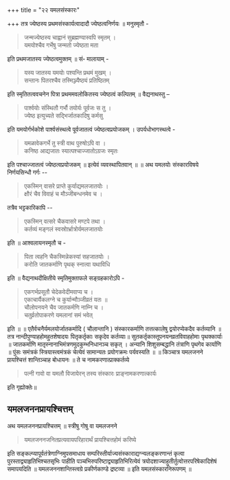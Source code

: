 +++
title = "२२ यमलसंस्कारः"

+++
तत्र ज्येष्ठस्य प्रथमसंस्कार्यत्वादादौ ज्येष्ठत्वनिर्णयः ॥ मनुस्मृतौ -

> जन्मज्येष्ठस्य चाह्वानं सुब्रह्मण्यास्वपि स्मृतम् ।  
यमयोश्चैव गर्भेषु जन्मतो ज्येष्ठता मता

इति प्रथमजातस्य ज्येष्ठत्वमुक्तम् ॥ सं॰ मालायाम् -

> यस्य जातस्य यमयोः पश्यन्ति प्रथमं मुखम् ।  
सन्तानः पितरश्चैव तस्मिञ्ज्यैष्ठ्यं प्रतिष्ठितम्

इति स्मृतितत्ववचनेन पित्रा प्रथममवलोकितस्य ज्येष्ठत्वं कल्पितम् ॥ वैद्यनाथस्तु –

> पार्श्वयोः संस्थितौ गर्भौ तयोर्यः पूर्वजः स तु ।  
ज्येष्ठ इत्युच्यते सद्भिर्जातकादिषु कर्मसु

इति यमयोर्गर्भकोशे पार्श्वसंस्थत्वे पूर्वजातत्वं ज्येष्ठत्वप्रयोजकम् । उपर्यधोभागस्थत्वे -

> यमळावेकगर्भे तु स्त्री वाथ पुरुषोऽपि वा ।  
कनिष्ठ आद्यजातः स्यात्पश्चाज्जातोऽग्रजः स्मृतः

इति पश्चाज्जातत्वं ज्येष्ठत्वप्रयोजकम् ॥ इत्येवं व्यवस्थापितवान् ॥ ॥ अथ यमलयोः संस्कारविषये निर्णयसिन्धौ गर्गः -- 

> एकस्मिन् वासरे प्राप्ते कुर्याद्यमलजातयोः ।  
क्षौरं चैव विवाहं च मौञ्जीबन्धनमेव च । 

तत्रैव भट्टकारिकापि --

> एकस्मिन् वत्सरे चैकवासरे मण्टपे तथा ।  
कर्तव्यं मङ्गलं स्वस्रोार्भ्रात्रोर्यमलजातयोः 

इति ॥ आश्वलायनस्मृतौ च - 

> पिता त्वहनि चैकस्मिन्नेकस्यां सहजातयोः ।  
करोति जातकर्माणि पृथक् स्नात्वा यथाविधि

इति ॥ वैद्यनाथदीक्षितीये स्मृतिमुक्ताफले सङ्ग्रहकारोऽपि -

> एकगर्भप्रसूतौ चेदेकवेदीमवाप्य च ।  
एकाचार्यैकलग्ने च कुर्यान्मौञ्जीव्रतं यतः ॥  
चौलोपनयने चैव जातकर्मणि नाम्नि च ।  
चतुर्व्रतोपाकरणे यमलानां समं भवेत्

इति ॥ ॥ एतैर्वचनैर्यमलयोर्जातकर्मादि ( चौलान्तानि ) संस्कारकर्माणि तत्तत्कालेषु द्वयोरप्येकदैव कर्तव्यानि ॥ तत्र नान्दीपुण्याहहोमहुतशेषादयः पितृकर्तृकाः सकृदेव कर्तव्याः॥ सुतकर्तृकास्तूपनयनव्रतविवाहहोमाः पृथक्कार्याः ॥ जातकर्माणि मातृस्नानाभिमंत्रणमुदकुम्भनिधानञ्च सकृत् । अन्यानि शिशुसम्बद्धानि तंत्राणि पृथगेव कार्याणि ॥ पुंसः समंत्रकं स्त्रियास्त्वमंत्रकं चेत्येवं सामान्यतः प्रयोगक्रमः पर्यवस्यति ॥ ॥ किञ्चात्र यमलजनने प्रायश्चित्तं शान्तिञ्चाह बोधायनः ॥ ते च नामकरणात्प्राक्कर्तव्ये 

> पत्नी गावो वा यमलौ विजायेरन् तस्य संस्कारः प्राङ्नामकरणात्कार्यः

इति गृह्योक्तेः॥

## यमलजननप्रायश्चित्तम्

अथ यमलजननप्रायश्चित्तम् ॥ स्त्रीषु गोषु वा यमलजनने 

> यमलजननजनितप्रत्यवायपरिहारार्थं प्रायश्चित्तहोमं करिष्ये 

इति सङ्कल्प्यापूर्वतंत्रेणाग्निमुपसमाधाय सम्परिस्तीर्याज्यसंस्काराद्यग्न्यलङ्करणान्तं कृत्वा पुरस्ताद्व्याहृतिभिश्चतसृभिः पाहीति पञ्चभिरुपरिष्टाद्व्याहृतिभिरित्येवं त्रयोदशाज्याहुतीर्तुत्वोत्तरपरिषेकादिशेषं समापयदिति ॥ यमलजननशान्तिस्त्वग्रे प्रकीर्णकाण्डे द्रष्टव्या ॥ इति यमलसंस्कारनिरूपणम् ॥
